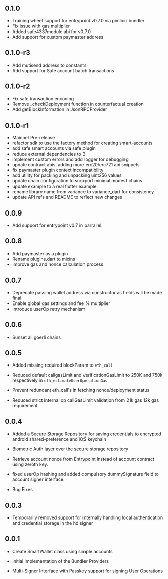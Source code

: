 ## 0.1.0

* Training wheel support for entrypoint v0.7.0 via pimlico bundler
* Fix issue with gas multiplier
* Added safe4337module abi for v0.7.0
* Add support for custom paymaster address

## 0.1.0-r3

* Add mutisend address to constants
* Add support for Safe account batch transactions

## 0.1.0-r2

* Fix safe transaction encoding
* Remove _checkDeployment function in counterfactual creation
* Add getBlockInformation in JsonRPCProvider

## 0.1.0-r1

* Mainnet Pre-release
* refactor sdk to use the factory method for creating smart-accounts
* add safe smart accounts via safe plugin
* reduce external dependencies to 3
* implement custom errors and add logger for debugging
* update contract abis, adding more erc20/erc721 abi snippets
* fix paymaster plugin context incompatibility
* add utility for packing and unpacking uint256 values
* update chain configuration to surpport minimal modest chains
* update example to a real flutter example
* rename library name from variance to variance_dart for consistency
* update API refs and README to reflect new changes

## 0.0.9

* Add support for entrypoint v0.7 in parrallel.

## 0.0.8

* Add paymaster as a plugin
* Rename plugins.dart to mixins
* Improve gas and nonce calculation process.

## 0.0.7

* Deprecate passing wallet address via constructor as fields will be made final
* Enable global gas settings and fee % multiplier
* Introduce userOp retry mechanism

## 0.0.6

* Sunset all goerli chains

## 0.0.5

* Added missing required blockParam to `eth_call`

* Reduced default callgasLimit and verificationGasLimit to 250K and 750k respectively in `eth_estimateUserOperationGas`

* Prevent redundant eth_call's in fetching nonce/deployment status

* Reduced strict internal op callGasLimit validation from 21k gas 12k gas requirement

## 0.0.4

* Added a Secure Storage Repository for saving credentials to encrypted android shared-preference and iOS keychain

* Biometric Auth layer over the secure storage repository

* Retrieve account nonce from Entrypoint instead of account contract using zeroth key.

* fixed userOp hashing and added compulsory dummySignature field to account signer interface.

* Bug Fixes

## 0.0.3

* Temporarily removed support for internally handling local authentication and credential storage in the hd signer

## 0.0.1

* Create SmartWallet class using simple accounts

* Initial Implementation of the Bundler Providers

* Multi-Signer Interface with Passkey support for signing User Operations
